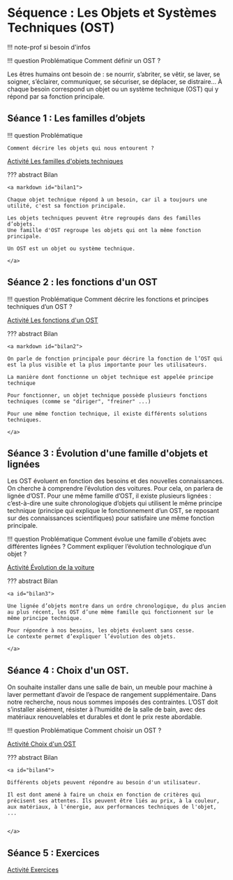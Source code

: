 # Séquence : Les Objets et Systèmes Techniques (OST)

!!! note-prof
    si besoin d'infos


!!! question Problématique
    Comment définir un OST ?

    
Les êtres humains ont besoin de : se nourrir, s’abriter, se vêtir, se laver, se soigner, s’éclairer, communiquer, se sécuriser, se déplacer, se distraire... À chaque besoin correspond un objet ou un système technique (OST) qui y répond par sa fonction principale.

## Séance 1 : Les familles d’objets 

!!! question Problématique

    Comment décrire les objets qui nous entourent ?

[Activité Les familles d'objets techniques](../famillesObj)




??? abstract Bilan

    <a markdown id="bilan1">

    Chaque objet technique répond à un besoin, car il a toujours une utilité, c'est sa fonction principale.

    Les objets techniques peuvent être regroupés dans des familles d’objets. 
    Une famille d'OST regroupe les objets qui ont la même fonction principale.

    Un OST est un objet ou système technique.

    </a>

<div style="page-break-after: always;"></div>


## Séance 2 : les fonctions d'un OST

!!! question Problématique
    Comment décrire les fonctions et principes techniques d’un OST ?

[Activité Les fonctions d'un OST](../fonctions)




??? abstract Bilan

    <a markdown id="bilan2">
    
    On parle de fonction principale pour décrire la fonction de l’OST qui est la plus visible et la plus importante pour les utilisateurs.

    La manière dont fonctionne un objet technique est appelée principe technique

    Pour fonctionner, un objet technique possède plusieurs fonctions techniques (comme se "diriger", "freiner" ...)

    Pour une même fonction technique, il existe différents solutions techniques.

    </a>



## Séance 3 : Évolution d'une famille d'objets et lignées

Les OST évoluent en fonction des besoins et des nouvelles connaissances.
On cherche à comprendre l’évolution des voitures. Pour cela, on parlera de lignée d’OST. Pour une même famille d’OST, il existe plusieurs lignées : c’est-à-dire une suite chronologique d’objets qui utilisent le même principe technique (principe qui explique le fonctionnement d’un OST, se reposant sur des connaissances scientifiques) pour satisfaire une même fonction principale. 

!!! question Problématique
    Comment évolue une famille d'objets avec différentes lignées ? 
    Comment expliquer l’évolution technologique d’un objet ?

[Activité Évolution de la voiture](../evolVoiture)





??? abstract Bilan

    <a id="bilan3">

    Une lignée d’objets montre dans un ordre chronologique, du plus ancien au plus récent, les OST d’une même famille qui fonctionnent sur le même principe technique.
    
    Pour répondre à nos besoins, les objets évoluent sans cesse.
    Le contexte permet d’expliquer l’évolution des objets.

    </a>


## Séance 4 : Choix d'un OST.

On souhaite installer dans une salle de bain, un meuble pour machine à laver permettant d’avoir de l’espace de rangement supplémentaire. Dans notre recherche, nous nous sommes imposés des contraintes. L’OST doit s’installer aisément, résister à l’humidité de la salle de bain, avec des matériaux renouvelables et durables et dont le prix reste abordable.


!!! question Problématique
    Comment choisir un OST ?


[Activité Choix d'un OST](../choixOST)



??? abstract Bilan

    <a id="bilan4">

    Différents objets peuvent répondre au besoin d'un utilisateur.

    Il est dont amené à faire un choix en fonction de critères qui précisent ses attentes. Ils peuvent être liés au prix, à la couleur, aux matériaux, à l'énergie, aux performances techniques de l'objet, ...


    </a>


## Séance 5 : Exercices

    
[Activité Exercices](../exercicesObjetsTech)



